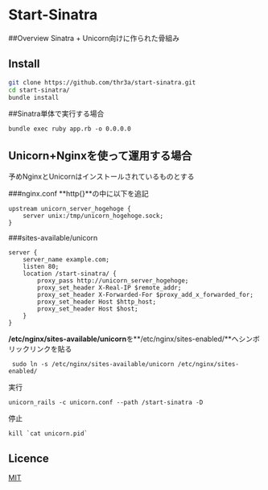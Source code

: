 Start-Sinatra
====

##Overview
Sinatra + Unicorn向けに作られた骨組み
## Install

```sh
git clone https://github.com/thr3a/start-sinatra.git
cd start-sinatra/
bundle install
```
##Sinatra単体で実行する場合
```
bundle exec ruby app.rb -o 0.0.0.0
```
## Unicorn+Nginxを使って運用する場合
予めNginxとUnicornはインストールされているものとする

###nginx.conf
**http{}**の中に以下を追記
```
upstream unicorn_server_hogehoge {
	server unix:/tmp/unicorn_hogehoge.sock;
}
```
###sites-available/unicorn
```
server {
	server_name example.com;
	listen 80;
	location /start-sinatra/ {
		proxy_pass http://unicorn_server_hogehoge;
		proxy_set_header X-Real-IP $remote_addr;
		proxy_set_header X-Forwarded-For $proxy_add_x_forwarded_for;
		proxy_set_header Host $http_host;
		proxy_set_header Host $host;
	}
}
```
**/etc/nginx/sites-available/unicorn**を**/etc/nginx/sites-enabled/**へシンボリックリンクを貼る
```
 sudo ln -s /etc/nginx/sites-available/unicorn /etc/nginx/sites-enabled/
```
実行
```
unicorn_rails -c unicorn.conf --path /start-sinatra -D
```
停止
```
kill `cat unicorn.pid`
```
## Licence

[MIT](http://opensource.org/licenses/mit-license.php)